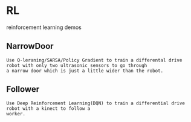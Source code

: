# RL
reinforcement learning demos
## NarrowDoor
    Use Q-leraning/SARSA/Policy Gradient to train a differental drive robot with only two ultrasonic sensors to go through
    a narrow door which is just a little wider than the robot.
## Follower
    Use Deep Reinforcement Learning(DQN) to train a differential drive robot with a kinect to follow a
    worker.
